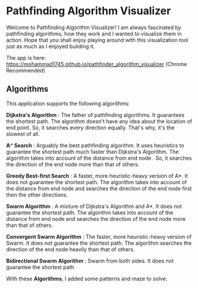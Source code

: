 # Pathfinding Algorithm Visualizer

Welcome to Pathfinding Algorithm Visualizer! I am always fascinated by pathfinding algorithms, how they work and I wanted to visualize them in action. Hope that you shall enjoy playing around with this visualization tool just as much as I enjoyed building it.

The app is here: https://mohammad1745.github.io/pathfinder_algorithm_visualizer (Chrome Recommended)

## Algorithms

This application supports the following algorithms:

**Dijkstra's Algorithm** : The father of pathfinding algorithms. It guarantees the shortest path. The algorithm doesn't have any idea about the location of end point. So, it searches every direction equally. That's why, it's the slowest of all.

**A*** **Search** : Arguably the best pathfinding algorithm. It uses heuristics to guarantee the shortest path much faster than Dijkstra's Algorithm. The algorithm takes into account of the distance from end node . So, it searches the direction of the end node more than that of others.

**Greedy Best-first Search** : A faster, more heuristic-heavy version of A*. It does not guarantee the shortest path. The algorithm takes into account of the distance from end node and searches the direction of the end node first then the other directions.

**Swarm Algorithm** : A mixture of Dijkstra's Algorithm and A*. It does not guarantee the shortest path. The algorithm takes into account of the distance from end node and searches the direction of the end node more than that of others.

**Convergent Swarm Algorithm** : The faster, more heuristic-heavy version of Swarm. It does not guarantee the shortest path. The algorithm searches the direction of the end node heavily than that of others.

**Bidirectional Swarm Algorithm** : Swarm from both sides. It does not guarantee the shortest path


With these **Algorithms**, I added some patterns and maze to solve.
